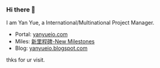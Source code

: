 ### Hi there 👋

I am Yan Yue, a International/Multinational Project Manager.

* Portal: [yanyueio.com](https://yanyueio.com/)
* Miles: [新里程碑-New Milestones](https://yanyueio.com/mile/)
* Blog: [yanyueio.blogspot.com](https://yanyueio.blogspot.com)

thks for ur visit.


